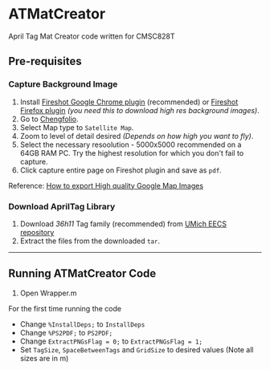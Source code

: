# ATMatCreator
April Tag Mat Creator code written for CMSC828T

## Pre-requisites
### Capture Background Image
1. Install [Fireshot Google Chrome plugin](https://chrome.google.com/webstore/detail/take-webpage-screenshots/mcbpblocgmgfnpjjppndjkmgjaogfceg?hl=en) (recommended) or [Fireshot Firefox plugin](https://addons.mozilla.org/en-US/firefox/addon/fireshot/) *(you need this to download high res background images)*.
2. Go to [Chengfolio](http://www.chengfolio.com/google_map_customizer#satellitemap).
3. Select Map type to `Satellite Map`.
4. Zoom to level of detail desired *(Depends on how high you want to fly)*.
5. Select the necessary resoolution - 5000x5000 recommended on a 64GB RAM PC. Try the highest resolution for which you don't fail to capture.
6. Click capture entire page on Fireshot plugin and save as `pdf`.

Reference: [How to export High quality Google Map Images](http://www.chengfolio.com/blog/how_to_customize_google_map_and_export_high_quality_images_using_google_map_customizer)

### Download AprilTag Library
1. Download *36h11* Tag family (recommended) from [UMich EECS repository](https://april.eecs.umich.edu/media/apriltag/tag36h11.tgz)
2. Extract the files from the downloaded `tar`.
***

## Running ATMatCreator Code
1. Open Wrapper.m <br>

For the first time running the code
- Change `%InstallDeps;` to `InstallDeps`
- Change `%PS2PDF;` to  `PS2PDF;`
- Change `ExtractPNGsFlag = 0;` to `ExtractPNGsFlag = 1;`
- Set `TagSize`, `SpaceBetweenTags` and `GridSize` to desired values (Note all sizes are in m)
